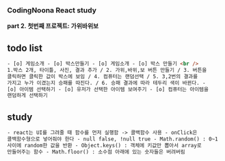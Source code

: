 <h3>CodingNoona React study</h3>

<b>part 2. 첫번째 프로젝트: 가위바위보</b>

## todo list

```html
- [o] 게임소개 - [o] 박스만들기 - [o] 게임소개 - [o] 박스 만들기 <br />
1.박스 2개, 타이틀, 사진, 결과 추가 / 2. 가위,바위,보 버튼 만들기 / 3. 버튼을
클릭하면 클릭한 값이 박스에 보임 / 4. 컴퓨터는 랜덤선택 / 5. 3,2번의 결과를
가지고 누가 이겼는지 승패를 따진다. / 6. 승패 결과에 따라 테두리 색이 바뀐다. -
[o] 아이템 선택하기 - [o] 유저가 선택한 아이템 보여주기 - [o] 컴퓨터는 아이템을
랜덤하게 선택하기
```

## study

```html
- react는 UI를 그려줄 때 함수를 먼저 실행함 -> 콜백함수 사용 - onClick은
콜백함수형으로 넣어줘야 한다 - null false, !null true - Math.random() : 0~1
사이에 random한 값을 반환 - Object.keys() : 객체에 키값만 뽑아서 array로
만들어주는 함수 - Math.floor() : 소수점 아래에 있는 숫자들은 버려버림
```
